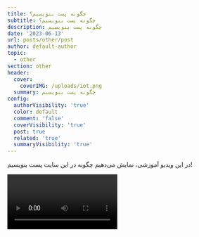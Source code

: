 ```yaml
---
title: چگونه پست بنویسیم؟
subtitle: چگونه پست بنویسیم؟
description: چگونه پست بنویسیم
date: '2023-06-13'
url: posts/other/post
author: default-author
topic:
  - other
section: other
header:
  cover:
    coverIMG: /uploads/iot.png
  summary: چگونه پست بنویسیم
config:
  authorVisibility: 'true'
  color: default
  comment: 'false'
  coverVisibility: 'true'
  post: true
  related: 'true'
  summaryVisibility: 'true'
---
```

در این ویدیو آموزشی، نمایش می‌دهیم چگونه در این سایت پست بنویسیم!

<video controls width="250">

\    <source src="https://github.com/0x187/chert/raw/main/images/a.webm" type="video/webm">



\    <source src="/media/cc0-videos/flower.mp4" type="video/mp4">



\    Download the

\    <a href="/media/cc0-videos/flower.webm">WEBM</a>

\    or

\    <a href="/media/cc0-videos/flower.mp4">MP4</a>

\    video.

</video>
